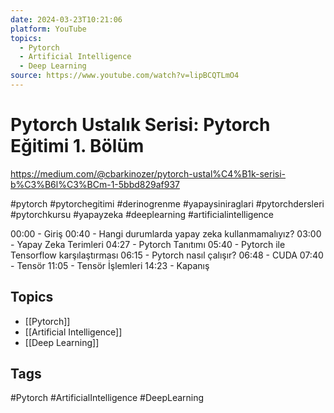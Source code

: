 ```yaml
---
date: 2024-03-23T10:21:06
platform: YouTube
topics:
  - Pytorch
  - Artificial Intelligence
  - Deep Learning
source: https://www.youtube.com/watch?v=lipBCQTLmO4
---
```

# Pytorch Ustalık Serisi: Pytorch Eğitimi 1. Bölüm

https://medium.com/@cbarkinozer/pytorch-ustal%C4%B1k-serisi-b%C3%B6l%C3%BCm-1-5bbd829af937

#pytorch #pytorchegitimi #derinogrenme #yapaysiniraglari  #pytorchdersleri #pytorchkursu  #yapayzeka #deeplearning #artificialintelligence 

00:00 - Giriş
00:40 - Hangi durumlarda yapay zeka kullanmamalıyız?
03:00 - Yapay Zeka Terimleri
04:27 - Pytorch Tanıtımı
05:40 - Pytorch ile Tensorflow karşılaştırması
06:15 - Pytorch nasıl çalışır?
06:48 - CUDA
07:40 - Tensör
11:05 - Tensör İşlemleri
14:23 - Kapanış

## Topics
- [[Pytorch]]
- [[Artificial Intelligence]]
- [[Deep Learning]]

## Tags
#Pytorch #ArtificialIntelligence #DeepLearning